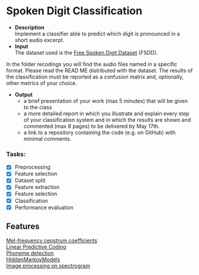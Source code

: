 # Spoken Digit Classification
- **Description**  
Implement a classifier able to predict which digit is pronounced in a short audio excerpt.
- **Input**  
The dataset used is the [Free Spoken Digit Dataset](https://github.com/Jakobovski/free-spoken-digit-dataset) (FSDD).

In the folder recodings you will find the audio files named in a specific format. Please read the READ ME distributed with the dataset. The results of the classification must be reported as a confusion matrix and, optionally, other metrics of your choice.
- **Output**
  - a brief presentation of your work (max 5 minutes) that will be given to the class
  - a more detailed report in which you illustrate and explain every step of your
classification system and in which the results are shown and commented (max 8
pages) to be delivered by May 17th.
  - a link to a repository containing the code (e.g. on GitHub) with minimal comments.


### Tasks:
- [x] Preprocessing
- [x] Feature selection
- [x] Dataset split
- [x] Feature extraction
- [x] Feature selection
- [x] Classification
- [x] Performance evaluation

## Features
[Mel-frequency cepstrum coefficients](https://en.wikipedia.org/wiki/Mel-frequency_cepstrum)  
[Linear Predictive Coding](https://en.wikipedia.org/wiki/Linear_predictive_coding])  
[Phoneme detection](https://dataprivacylab.org/projects/bebe/paper.pdf)  
[HiddenMarkovModels](https://en.wikipedia.org/wiki/Hidden_Markov_model)  
[Image processing on spectrogram](https://www.isca-speech.org/archive/archive_papers/interspeech_2014/i14_2533.pdf)  
